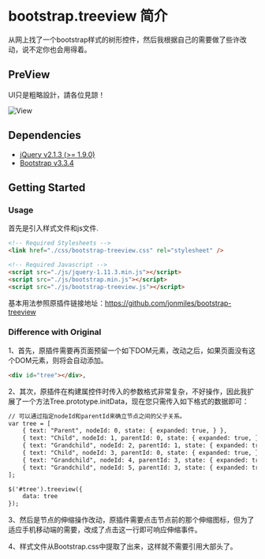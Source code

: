 # bootstrap.treeview 简介

从网上找了一个bootstrap样式的树形控件，然后我根据自己的需要做了些许改动，说不定你也会用得着。

## PreView

UI只是粗略設計，請各位見諒！

![View](https://github.com/aphy358/bootstrap.treeview-/blob/master/img/screenshot.jpg)


## Dependencies

- [jQuery v2.1.3 (>= 1.9.0)](http://jquery.com/)
- [Bootstrap v3.3.4](http://getbootstrap.com)
 

## Getting Started

### Usage

首先是引入样式文件和js文件.

```html
<!-- Required Stylesheets -->
<link href="./css/bootstrap-treeview.css" rel="stylesheet" />

<!-- Required Javascript -->
<script src="./js/jquery-1.11.3.min.js"></script>
<script src="./js/bootstrap.min.js"></script>
<script src="./js/bootstrap-treeview.js"></script>
```

基本用法参照原插件链接地址：https://github.com/jonmiles/bootstrap-treeview

### Difference with Original

1、首先，原插件需要再页面预留一个如下DOM元素，改动之后，如果页面没有这个DOM元素，则将会自动添加。
```html
<div id="tree"></div>,
```
	
2、其次，原插件在构建属控件时传入的参数格式非常复杂，不好操作，因此我扩展了一个方法Tree.prototype.initData，现在您只需传入如下格式的数据即可：

```html
// 可以通过指定nodeId和parentId来确立节点之间的父子关系。
var tree = [
    { text: "Parent", nodeId: 0, state: { expanded: true, } },
    { text: "Child", nodeId: 1, parentId: 0, state: { expanded: true, } },
    { text: "Grandchild", nodeId: 2, parentId: 1, state: { expanded: true, }, isLeaf: true, },
    { text: "Child", nodeId: 3, parentId: 0, state: { expanded: true, } },
    { text: "Grandchild", nodeId: 4, parentId: 3, state: { expanded: true, }, isLeaf: true, },
    { text: "Grandchild", nodeId: 5, parentId: 3, state: { expanded: true, }, isLeaf: true, },
];

$('#tree').treeview({
    data: tree
});

```

3、然后是节点的伸缩操作改动，原插件需要点击节点前的那个伸缩图标，但为了适应手机移动端的需要，改成了点击这一行即可响应伸缩事件。

4、样式文件从Bootstrap.css中提取了出来，这样就不需要引用大部头了。


